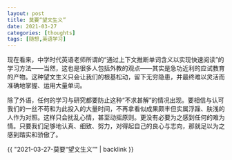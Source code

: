 ```yaml
---
layout: post
title: 莫要“望文生义”
date: 2021-03-27
categories: [thoughts]
tags: [随想,英语学习]
---
```


现在看来，中学时代英语老师所谓的“通过上下文推断单词含义以实现快速阅读”的学习方法——当然，这也是很多人包括外教的观点——其实是急功近利的应试教育的产物。这种望文生义只会让我们的根基松动，留下无穷隐患，并最终难以灵活而准确地掌握、运用大量单词。

除了外语，任何的学习与研究都要防止这种“不求甚解”的情况出现。要相信与认可我们的一丝不苟和为此投入的大量时间，不再拿看似成果颇丰但实属浮躁、肤浅的人作为对照。这样只会扰乱心情，甚至动摇原则。更没有必要为之感到任何的难为情。只要我们足够地认真、细致、努力，对得起自己的良心与志向，那就足以为之感到踏实和骄傲了。

{{ "2021-03-27-莫要“望文生义”" | backlink }}
